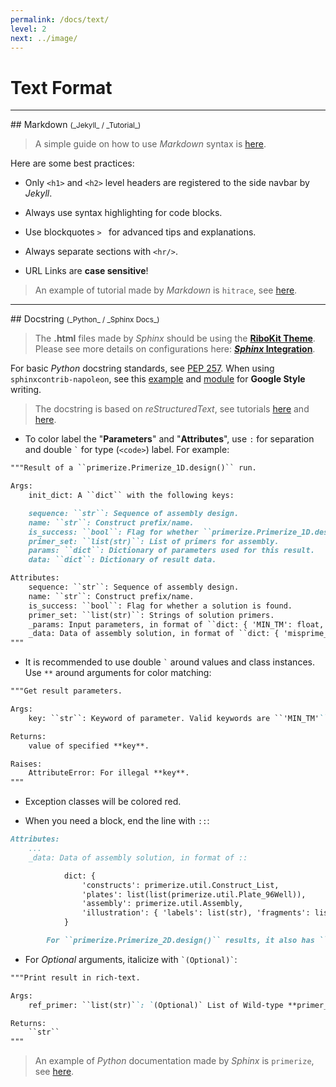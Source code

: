 ```yaml
---
permalink: /docs/text/
level: 2
next: ../image/
---
```


# Text Format

<hr/>
## Markdown <small>(_Jekyll_ / _Tutorial_)</small>

> A simple guide on how to use _Markdown_ syntax is [here](https://github.com/adam-p/markdown-here/wiki/Markdown-Cheatsheet).

Here are some best practices:

* Only `<h1>` and `<h2>` level headers are registered to the side navbar by _Jekyll_.

* Always use syntax highlighting for code blocks.

* Use blockquotes `> ` for advanced tips and explanations.

* Always separate sections with `<hr/>`.

* URL Links are **case sensitive**!

> An example of tutorial made by _Markdown_ is `hitrace`, see [here](/hitrace/tutorial/step_6/).

<hr/>
## Docstring <small>(_Python_ / _Sphinx Docs_)</small>

> The **.html** files made by _Sphinx_ should be using the [**RiboKit Theme**](https://github.com/t47io/ribokit-Sphinx-theme). Please see more details on configurations here: [**_Sphinx_ Integration**](/std/sphinx/).

For basic _Python_ docstring standards, see [PEP 257](https://www.python.org/dev/peps/pep-0257/). When using `sphinxcontrib-napoleon`, see this [example](http://sphinxcontrib-napoleon.readthedocs.io/en/latest/example_google.html) and [module](http://www.sphinx-doc.org/en/stable/ext/napoleon.html) for **Google Style** writing.

> The docstring is based on _reStructuredText_, see tutorials [here](http://www.sphinx-doc.org/en/stable/rest.html) and [here](https://gist.github.com/dupuy/1855764).

* To color label the "**Parameters**" and "**Attributes**", use `:` for separation and double `` ` `` for type (`<code>`) label. For example:

```md
"""Result of a ``primerize.Primerize_1D.design()`` run.

Args:
    init_dict: A ``dict`` with the following keys:

    sequence: ``str``: Sequence of assembly design.
    name: ``str``: Construct prefix/name.
    is_success: ``bool``: Flag for whether ``primerize.Primerize_1D.design()`` run successfully found a solution.
    primer_set: ``list(str)``: List of primers for assembly.
    params: ``dict``: Dictionary of parameters used for this result.
    data: ``dict``: Dictionary of result data.

Attributes:
    sequence: ``str``: Sequence of assembly design.
    name: ``str``: Construct prefix/name.
    is_success: ``bool``: Flag for whether a solution is found.
    primer_set: ``list(str)``: Strings of solution primers.
    _params: Input parameters, in format of ``dict: { 'MIN_TM': float, 'NUM_PRIMERS': int, 'MIN_LENGTH': int, 'MAX_LENGTH': int, 'N_BP': int, 'COL_SIZE': int, 'WARN_CUTOFF': int }``.
    _data: Data of assembly solution, in format of ``dict: { 'misprime_score': [str, str], 'warnings': list(list(int)), 'assembly': primerize.util.Assembly }``.
"""
```

* It is recommended to use double `` ` `` around values and class instances. Use `**` around arguments for color matching:

```md
"""Get result parameters.

Args:
    key: ``str``: Keyword of parameter. Valid keywords are ``'MIN_TM'``, ``'NUM_PRIMERS'``, ``'MIN_LENGTH'``, ``'MAX_LENGTH'``, ``'COL_SIZE'``, ``'WARN_CUTOFF'``, ``'WARNING'``, ``'PRIMER'``, ``'MISPRIME'``; case insensitive.

Returns:
    value of specified **key**.

Raises:
    AttributeError: For illegal **key**.
"""
```

* Exception classes will be colored red. 

* When you need a block, end the line with ``::``:

```md
Attributes:
    ...
    _data: Data of assembly solution, in format of ::

            dict: {
                'constructs': primerize.util.Construct_List,
                'plates': list(list(primerize.util.Plate_96Well)),
                'assembly': primerize.util.Assembly,
                'illustration': { 'labels': list(str), 'fragments': list(str), 'lines': tuple(str) }
            }

        For ``primerize.Primerize_2D.design()`` results, it also has ``'bps': list(tuple(int, int))``.
```

* For _Optional_ arguments, italicize with `` `(Optional)` ``:

```md
"""Print result in rich-text.

Args:
    ref_primer: ``list(str)``: `(Optional)` List of Wild-type **primer_set** for highlighting. If nonspecified, highlighting is disabled.

Returns: 
    ``str``
"""
```

> An example of _Python_ documentation made by _Sphinx_ is `primerize`, see [here](/primerize/primerize.wrapper).

